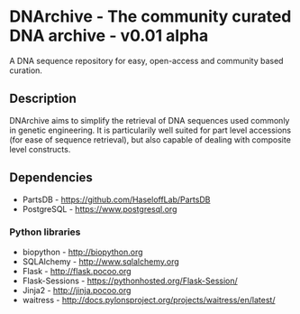 # DNArchive - The community curated DNA archive - v0.01 alpha

A DNA sequence repository for easy, open-access and community based curation.

## Description

DNArchive aims to simplify the retrieval of DNA sequences used commonly in genetic engineering. It is particularily well suited for part level accessions (for ease of sequence retrieval), but also capable of dealing with composite level constructs.

## Dependencies

- PartsDB - https://github.com/HaseloffLab/PartsDB
- PostgreSQL - https://www.postgresql.org

### Python libraries
- biopython - http://biopython.org
- SQLAlchemy - http://www.sqlalchemy.org
- Flask - http://flask.pocoo.org
- Flask-Sessions - https://pythonhosted.org/Flask-Session/
- Jinja2 - http://jinja.pocoo.org
- waitress - http://docs.pylonsproject.org/projects/waitress/en/latest/

